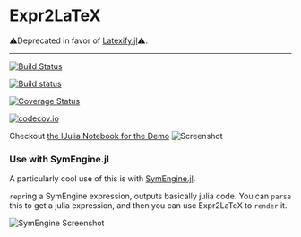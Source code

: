 # Expr2LaTeX

⚠️Deprecated in favor of [Latexify.jl](https://github.com/korsbo/Latexify.jl)⚠️.

---


[![Build Status](https://travis-ci.org/oxinabox/Expr2LaTeX.jl.svg?branch=master)](https://travis-ci.org/oxinabox/Expr2LaTeX.jl)

[![Build status](https://ci.appveyor.com/api/projects/status/mi33drp57hjuiiua/branch/master?svg=true)](https://ci.appveyor.com/project/oxinabox/expr2latex-jl/branch/master)


[![Coverage Status](https://coveralls.io/repos/oxinabox/Expr2LaTeX.jl/badge.svg?branch=master&service=github)](https://coveralls.io/github/oxinabox/Expr2LaTeX.jl?branch=master)

[![codecov.io](http://codecov.io/github/oxinabox/Expr2LaTeX.jl/coverage.svg?branch=master)](http://codecov.io/github/oxinabox/Expr2LaTeX.jl?branch=master)

Checkout [the IJulia Notebook for the Demo](http://nbviewer.jupyter.org/github/oxinabox/Expr2LaTeX.jl/blob/master/demo.ipynb)
![Screenshot](screenshot.PNG)




### Use with SymEngine.jl

A particularly cool use of this is with [SymEngine.jl](https://github.com/symengine/SymEngine.jl).

`repr`ing  a SymEngine expression, outputs basically julia code.
You can `parse` this to get a julia expression,
and then you can use Expr2LaTeX to `render` it.


![SymEngine Screenshot](SymEngineDemo.png)

